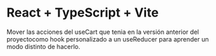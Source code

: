 # React + TypeScript + Vite

Mover las acciones del useCart que tenia en la versión anterior del proyectocomo hook personalizado a un useReducer para aprender un modo distinto de hacerlo.
